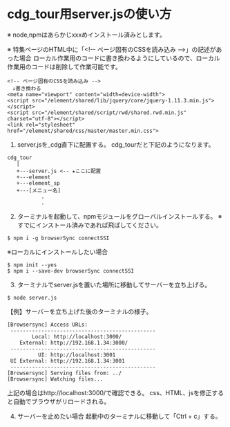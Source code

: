 # cdg_tour用server.jsの使い方
※ node,npmはあらかじxxxめインストール済みとします。

※ 特集ページのHTML中に「\<!-- ページ固有のCSSを読み込み --\>」の記述があった場合
ローカル作業用のコードに書き換わるようにしているので、ローカル作業用のコードは削除して作業可能です。

```
<!-- ページ固有のCSSを読み込み -->
　↓書き換わる
<meta name="viewport" content="width=device-width">
<script src="/element/shared/lib/jquery/core/jquery-1.11.3.min.js"></script>
<script src="/element/shared/script/rwd/shared.rwd.min.js" charset="utf-8"></script>
<link rel="stylesheet" href="/element/shared/css/master/master.min.css">
```

1) server.jsを_cdg直下に配置する。
cdg_tourだと下記のようになります。
```
cdg_tour
   |
   +---server.js <-- ★ここに配置
   +---element
   +---element_sp
   +---[メニュー名]
           .
           .
```

2) ターミナルを起動して、npmモジュールをグローバルインストールする。
※すでにインストール済みであれば飛ばしてください。
```
$ npm i -g browserSync connectSSI
```
※ローカルにインストールしたい場合
```
$ npm init --yes
$ npm i --save-dev browserSync connectSSI
```

3) ターミナルでserver.jsを置いた場所に移動してサーバーを立ち上げる。
```
$ node server.js
```
【例】サーバーを立ち上げた後のターミナルの様子。
```
[Browsersync] Access URLs:
 -----------------------------------------------
        Local: http://localhost:3000/
    External: http://192.168.1.34:3000/
 -----------------------------------------------
          UI: http://localhost:3001
 UI External: http://192.168.1.34:3001
 -----------------------------------------------
[Browsersync] Serving files from: ../
[Browsersync] Watching files...
```
上記の場合はhttp://localhost:3000/で確認できる。
css、HTML、jsを修正すると自動でブラウザがリロードされる。

4) サーバーを止めたい場合
起動中のターミナルに移動して「Ctrl + c」する。

